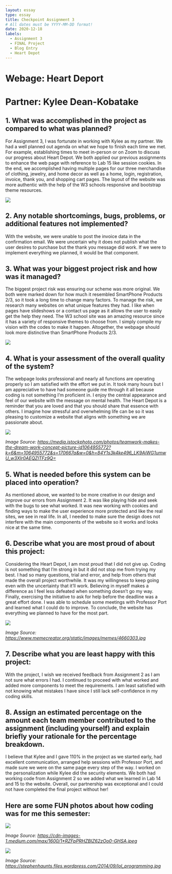 ```yaml
---
layout: essay
type: essay
title: Checkpoint Assignment 3
# All dates must be YYYY-MM-DD format!
date: 2020-12-18
labels:
  - Assignment 3
  - FINAL Project
  - Blog Entry
  - Heart Depot
---
```


# Webage: Heart Deport
# Partner: Kylee Dean-Kobatake 

## 1. What was accomplished in the project as compared to what was planned?
For Assignment 3, I was fortunate in working with Kylee as my partner. We had a well planned out agenda on what we hope to finish each time we met. For example, establishing times to meet in-person or on Zoom to discuss our progress about Heart Depot. We both applied our previous assignments to enhance the web page with reference to Lab 15 like session cookies. In the end, we accomplished having multiple pages for our three merchandise of clothing, jewelry, and home decor as well as a home, login, registration, invoice, thank you, and shopping cart pages. The layout of the website was more authentic with the help of the W3 schools responsive and bootstrap theme resources. 

<img class="ui large center spaced image" src="../images/a31.png">

## 2. Any notable shortcomings, bugs, problems, or additional features not implemented?
With the website, we were unable to post the invoice data in the confirmation email. We were uncertain why it does not publish what the user desires to purchase but the thank you message did work. If we were to implement everything we planned, it would be that component. 
 
## 3. What was your biggest project risk and how was it managed?
The biggest project risk was ensuring our scheme was more original. We both were marked down for how much it resembled SmartPhone Products 2/3, so it took a long time to change many factors. To manage the risk, we research many websites on what unique features they had. I like when pages have slideshows or a contact us page as it allows the user to easily get the help they need. The W3 school site was an amazing resource since it has a variety of responsive themes to choose from. I simply compile my vision with the codes to make it happen. Altogether, the webpage should look more distinctive than SmartPhone Products 2/3. 

<img class="ui large center spaced image" src="../images/a32.png">

## 4. What is your assessment of the overall quality of the system?
 The webpage looks professional and nearly all functions are operating properly so I am satisfied with the effort we put in. It took many hours but I am appreciative to have had someone guide me through it all because coding is not something I’m proficient in. I enjoy the central appearance and feel of our website with the message on mental health. The Heart Depot is a reminder that you are loved and that you should share that essence with others. I imagine how stressful and overwhelming life can be so it was pleasing to customize a website that aligns with something we are passionate about. 

<img class="ui large center spaced image" src="../images/a33.jpg">

*Image Source: https://media.istockphoto.com/photos/teamwork-makes-the-dream-work-concept-picture-id1064955772?k=6&m=1064955772&s=170667a&w=0&h=84Y1s3k4ke496_LK9AiWG1umwU_w3XIr0AEQZlTFz9Q=*
 
## 5. What is needed before this system can be placed into operation?
As mentioned above, we wanted to be more creative in our design and improve our errors from Assignment 2. It was like playing hide and seek with the bugs to see what worked. It was new working with cookies and finding ways to make the user experience more protected and like the real sites, we see in real life. In all, I needed to make sure the design does not interfere with the main components of the website so it works and looks nice at the same time. 
 
## 6. Describe what you are most proud of about this project:
Considering the Heart Depot, I am most proud that I did not give up. Coding is not something that I’m strong in but it did not stop me from trying my best. I had so many questions, trial and error, and help from others that made the overall project worthwhile. It was my willingness to keep going even with the uncertainty that it’ll work. Believing in myself makes a difference as I feel less defeated when something doesn’t go my way. Finally, exercising the initiative to ask for help before the deadline was a great effort done. I was able to schedule some meetings with Professor Port and learned what I could do to improve. To conclude, the website has everything we planned to have for the most part. 

<img class="ui large center spaced image" src="../images/a36.jpg">

*Image Source: https://www.memecreator.org/static/images/memes/4660303.jpg*


## 7. Describe what you are least happy with this project:
With the project, I wish we received feedback from Assignment 2 as I am not sure what errors I had. I continued to proceed with what worked and added more components to meet the requirements. I am least satisfied with not knowing what mistakes I have since I still lack self-confidence in my coding skills. 
 
## 8. Assign an estimated percentage on the amount each team member contributed to the assignment (including yourself) and explain briefly your rationale for the percentage breakdown. 
I believe that Kylee and I gave 110% in the project as we started early, had excellent communication, arranged help sessions with Professor Port, and made sure we were on the same page every step of the way. I worked on the personalization while Kylee did the security elements. We both had working code from Assignment 2 so we added what we learned in Lab 14 and 15 to the website. Overall, our partnership was exceptional and I could not have completed the final project without her!  

## Here are some FUN photos about how coding was for me this semester: 

<img class="ui large center spaced image" src="../images/a35.jpg">

*Image Source: https://cdn-images-1.medium.com/max/1600/1*RZFpPRHZBIZ62zOo0-GHSA.jpeg*

<img class="ui large center spaced image" src="../images/a34.jpg">

*Image Source: https://stephenhaunts.files.wordpress.com/2014/09/lol_programming.jpg*


